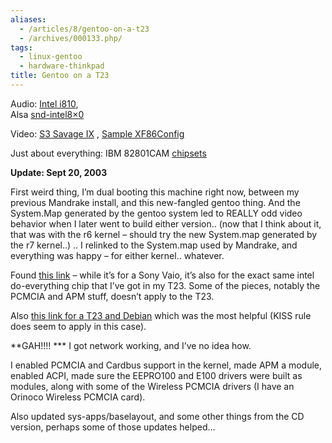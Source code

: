 ```yaml
---
aliases:
  - /articles/8/gentoo-on-a-t23
  - /archives/000133.php/
tags:
  - linux-gentoo
  - hardware-thinkpad
title: Gentoo on a T23
---
```

<p>Audio: <a href="http://www.intel.com/support/graphics/linux/audio.htm">Intel i810</a>,<br />
Alsa <a href="http://www.alsa-project.org/alsa-doc/doc-php/template.php3?company=Intel&amp;card=i820&amp;chip=i820&amp;module=intel8x0">snd-intel8&#215;0</a></p>

<p>Video: <a href="http://www.probo.com/timr/savage40.html">S3 Savage IX</a> , <a href="http://www.dotfiles.com/files/13/311_XF86Config-T23.txt">Sample XF86Config</a></p>

<p>Just about everything: <span class="caps">IBM</span> 82801CAM <a href="ftp://download.intel.com/design/chipsets/datashts/29071601.pdf">chipsets</a></p>
<!--more-->
<p><strong>Update: Sept 20, 2003</strong></p>

<p>First weird thing, I&#8217;m dual booting this machine right now, between my previous Mandrake install, and this new-fangled gentoo thing. And the System.Map generated by the gentoo system led to <span class="caps">REALLY</span> odd video behavior when I later went to build either version.. (now that I think about it, that was with the r6 kernel &#8211; should try the new System.map generated by the r7 kernel..) .. I relinked to the System.map used by Mandrake, and everything was happy &#8211; for either kernel.. whatever.</p>

<p>Found <a href="http://ghost.hn.org/~clesiuk/SonyVaio/#003">this link</a> &#8211; while it&#8217;s for a Sony Vaio, it&#8217;s also for the exact same intel do-everything chip that I&#8217;ve got in my T23.  Some of the pieces,  notably the <span class="caps">PCMCIA</span> and <span class="caps">APM</span> stuff, doesn&#8217;t apply to the T23.</p>

<p>Also <a href="http://www.patoche.org/alone/info/t23.html">this link for a T23 and Debian</a> which was the most helpful (<span class="caps">KISS</span> rule does seem to apply in this case).</p>

<p>**GAH!!!! *** I got network working, and I&#8217;ve no idea how. </p>

<p>I enabled <span class="caps">PCMCIA</span> and Cardbus support in the kernel,  made <span class="caps">APM</span> a module, enabled <span class="caps">ACPI</span>, made sure the EEPRO100 and E100 drivers were built as modules, along with some of the Wireless <span class="caps">PCMCIA</span> drivers (I have an Orinoco Wireless <span class="caps">PCMCIA</span> card).</p>

<p>Also updated sys-apps/baselayout, and some other things from the CD version, perhaps some of those updates helped&#8230;</p>
